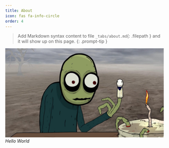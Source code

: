 ```yaml
---
title: About
icon: fas fa-info-circle
order: 4
---
```


> Add Markdown syntax content to file `_tabs/about.md`{: .filepath } and it will show up on this page.
{: .prompt-tip }

![hello](https://github.com/abarthdew/abarthdew.github.io/blob/master/assets/img/hello.jpg)
_Hello World_
